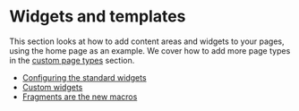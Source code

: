 # Widgets and templates

This section looks at how to add content areas and widgets to your pages, using the home page as an example. We cover how to add more page types in the [custom page types](custom-page-types.md) section.

- [Configuring the standard widgets](standard-widgets.md)
- [Custom widgets](custom-widgets.md)
- [Fragments are the new macros](fragments.md)
